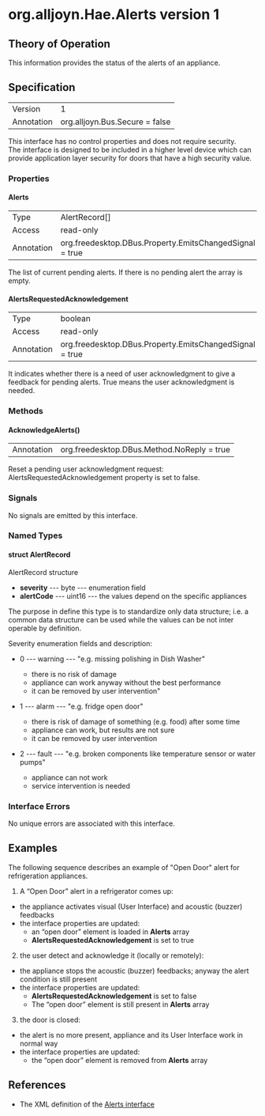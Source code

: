 # org.alljoyn.Hae.Alerts version 1

## Theory of Operation

This information provides the status of the alerts of an appliance.

## Specification

|                       |                                                                       |
|-----------------------|-----------------------------------------------------------------------|
| Version               | 1                                                                     |
| Annotation            | org.alljoyn.Bus.Secure = false                                        |

This interface has no control properties and does not require security.  
The interface is designed to be included in a higher level device which can
provide application layer security for doors that have a high security value.

### Properties

#### Alerts

|                       |                                                                       |
|-----------------------|-----------------------------------------------------------------------|
| Type                  | AlertRecord[]                                                         |
| Access                | read-only                                                             |
| Annotation            | org.freedesktop.DBus.Property.EmitsChangedSignal = true               |

The list of current pending alerts.
If there is no pending alert the array is empty.

#### AlertsRequestedAcknowledgement

|                       |                                                                       |
|-----------------------|-----------------------------------------------------------------------|
| Type                  | boolean                                                               |
| Access                | read-only                                                             |
| Annotation            | org.freedesktop.DBus.Property.EmitsChangedSignal = true               |

It indicates whether there is a need of user acknowledgment to give a feedback for pending alerts.
True means the user acknowledgment is needed.

### Methods

#### AcknowledgeAlerts()

|                       |                                             |
|-----------------------|---------------------------------------------|
| Annotation            | org.freedesktop.DBus.Method.NoReply = true  |

Reset a pending user acknowledgment request:
AlertsRequestedAcknowledgement property is set to false.

### Signals

No signals are emitted by this interface.

### Named Types

#### struct AlertRecord

AlertRecord structure

  * **severity** --- byte --- enumeration field
  * **alertCode** --- uint16 --- the values depend on the specific appliances

The purpose in define this type is to standardize only data structure;
i.e. a common data structure can be used while the values can be not inter operable by definition.

Severity enumeration fields and description:

  * 0 --- warning --- "e.g. missing polishing in Dish Washer"
    * there is no risk of damage
    * appliance can work anyway without the best performance
    * it can be removed by user intervention"   
    

  * 1 --- alarm --- "e.g. fridge open door"
    * there is risk of damage of something (e.g. food) after some time
    * appliance can work, but results are not sure
    * it can be removed by user intervention

  * 2 --- fault --- "e.g. broken components like temperature sensor or water pumps"
    * appliance can not work
    * service intervention is needed

### Interface Errors

No unique errors are associated with this interface.

## Examples

The following sequence describes an example of "Open Door" alert for refrigeration appliances.

1. A “Open Door” alert in a refrigerator comes up:
  * the appliance activates visual (User Interface) and acoustic (buzzer) feedbacks
  * the interface properties are updated:
    * an “open door” element is loaded in **Alerts** array
    * **AlertsRequestedAcknowledgement** is set to true

2. the user detect and acknowledge it (locally or remotely):
  * the appliance stops the acoustic (buzzer) feedbacks;
    anyway the alert condition is still present
  * the interface properties are updated:
    * **AlertsRequestedAcknowledgement** is set to false
    * The “open door” element is still present in **Alerts** array

3. the door is closed:
  * the alert is no more present, appliance and its User Interface work in normal way
  * the interface properties are updated:
    * the “open door” element is removed from **Alerts** array

## References

  * The XML definition of the [Alerts interface](Alerts-v1.xml)




